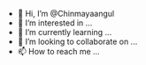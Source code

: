 - 👋 Hi, I’m @Chinmayaangul
- 👀 I’m interested in ...
- 🌱 I’m currently learning ...
- 💞️ I’m looking to collaborate on ...
- 📫 How to reach me ...

<!---
Chinmayaangul/Chinmayaangul is a ✨ special ✨ repository because its `README.md` (this file) appears on your GitHub profile.
You can click the Preview link to take a look at your changes.
--->
